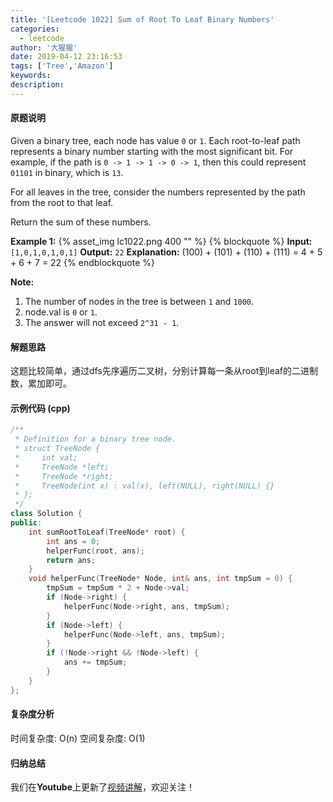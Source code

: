 ```yaml
---
title: '[Leetcode 1022] Sum of Root To Leaf Binary Numbers'
categories:
  - leetcode
author: '大猩猩'
date: 2019-04-12 23:16:53
tags: ['Tree','Amazon']
keywords:
description:
---
```


#### 原题说明
Given a binary tree, each node has value `0` or `1`.  Each root-to-leaf path represents a binary number starting with the most significant bit.  For example, if the path is `0 -> 1 -> 1 -> 0 -> 1`, then this could represent `01101` in binary, which is `13`.

For all leaves in the tree, consider the numbers represented by the path from the root to that leaf.

Return the sum of these numbers.


**Example 1:**
{% asset_img lc1022.png 400 "" %}
{% blockquote %}
**Input:** `[1,0,1,0,1,0,1]`
**Output:** `22`
**Explanation:** (100) + (101) + (110) + (111) = 4 + 5 + 6 + 7 = 22
{% endblockquote %}
 
**Note:**
1. The number of nodes in the tree is between `1` and `1000`.
2. node.val is `0` or `1`.
3. The answer will not exceed `2^31 - 1`.

<!--more-->

#### 解题思路
这题比较简单，通过dfs先序遍历二叉树，分别计算每一条从root到leaf的二进制数，累加即可。

#### 示例代码 (cpp)
```cpp
/**
 * Definition for a binary tree node.
 * struct TreeNode {
 *     int val;
 *     TreeNode *left;
 *     TreeNode *right;
 *     TreeNode(int x) : val(x), left(NULL), right(NULL) {}
 * };
 */
class Solution {
public:
    int sumRootToLeaf(TreeNode* root) {
        int ans = 0;
        helperFunc(root, ans);
        return ans;
    }
    void helperFunc(TreeNode* Node, int& ans, int tmpSum = 0) {
        tmpSum = tmpSum * 2 + Node->val;
        if (Node->right) {
            helperFunc(Node->right, ans, tmpSum);
        }
        if (Node->left) {
            helperFunc(Node->left, ans, tmpSum);
        }
        if (!Node->right && !Node->left) {
            ans += tmpSum;
        }
    }
};
```

#### 复杂度分析
时间复杂度: O(n)
空间复杂度: O(1)

#### 归纳总结
我们在**Youtube**上更新了[视频讲解](https://youtu.be/bnvE2hfjbdo)，欢迎关注！